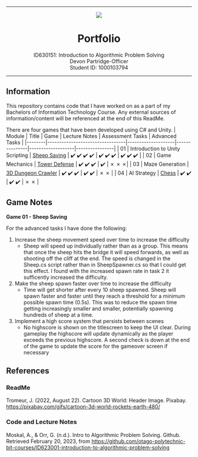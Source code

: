 
-----

<div align="center">
  <img src="https://user-images.githubusercontent.com/90590089/222048453-5768da70-cc84-4949-895c-fa07f21d1807.gif"/>
  <h1>Portfolio</h1>
  <p>ID630151: Introduction to Algorithmic Problem Solving<br>Devon Partridge-Officer<br>Student ID: 1000103794</p>
</div>

-----

## Information
This repository contains code that I have worked on as a part of my Bachelors of Information Technology Course. Any external sources of information/content will be referenced at the end of this ReadMe.

There are four games that have been developed using C# and Unity.
| Module | Title                           | Game               | Lecture Notes | Assessment Tasks  | Advanced Tasks |
|--------|---------------------------------|--------------------|---------------|-------------------|----------------|
| 01     | Introduction to Unity Scripting | [Sheep Saving](https://github.com/DevonPartridgeOfficer/IAT-Portfolio/tree/main/Game_1_Sheep_Saving)       | :heavy_check_mark: :heavy_check_mark: :heavy_check_mark: :heavy_check_mark: | :heavy_check_mark: :heavy_check_mark: :heavy_check_mark: | :heavy_check_mark: :heavy_check_mark: :heavy_check_mark: | 
| 02     | Game Mechanics                  | [Tower Defense](https://github.com/DevonPartridgeOfficer/IAT-Portfolio/tree/main/Game_2_Tower_Defence)      | :heavy_check_mark: :heavy_check_mark: :heavy_check_mark: | :heavy_check_mark: | &cross; &cross; &cross;|
| 03     | Maze Generation                 | [3D Dungeon Crawler](https://github.com/DevonPartridgeOfficer/IAT-Portfolio/tree/main/Game_3_3D_Dungeon_Crawler) | :heavy_check_mark: :heavy_check_mark: :heavy_check_mark: | :heavy_check_mark: :heavy_check_mark: | &cross; &cross; |
| 04     | AI Strategy                     | [Chess](https://github.com/DevonPartridgeOfficer/IAT-Portfolio/tree/main/Game_4_Chess) | :heavy_check_mark: :heavy_check_mark: | :heavy_check_mark: :heavy_check_mark: | &cross; &cross; |

## Game Notes
**Game 01 - Sheep Saving**

For the advanced tasks I have done the following:
1. Increase the sheep movement speed over time to increase the difficulty
   - Sheep will speed up individually rather than as a group. This means that once the sheep hits the bridge it will speed forwards, as well as shooting off the cliff at the end. The speed is changed in the Sheep.cs script rather than in SheepSpawner.cs so that I could get this effect. I found with the increased spawn rate in task 2 it sufficently increased the difficulty.
2. Make the sheep spawn faster over time to increase the difficulty
   - Time will get shorter after every 10 sheep spawned. Sheep will spawn faster and faster until they reach a threshold for a minimum possible spawn time (0.5s). This was to reduce the spawn time getting increasingly smaller and smaller, potentially spawning hundreds of sheep at a time.
3. Implement a high score system that persists between scenes
   - No highscore is shown on the titlescreen to keep the UI clear. During gameplay the highscore will update dynamically as the player exceeds the previous highscore. A second check is down at the end of the game to update the score for the gameover screen if necessary

## References
### ReadMe
Tromeur, J. (2022, August 22). Cartoon 3D World: Header Image. Pixabay. https://pixabay.com/gifs/cartoon-3d-world-rockets-earth-480/

### Code and Lecture Notes
Moskal, A., & Orr, G. (n.d.). Intro to Algorithmic Problem Solving. Github. Retrieved February 20, 2023, from https://github.com/otago-polytechnic-bit-courses/ID623001-introduction-to-algorithmic-problem-solving
